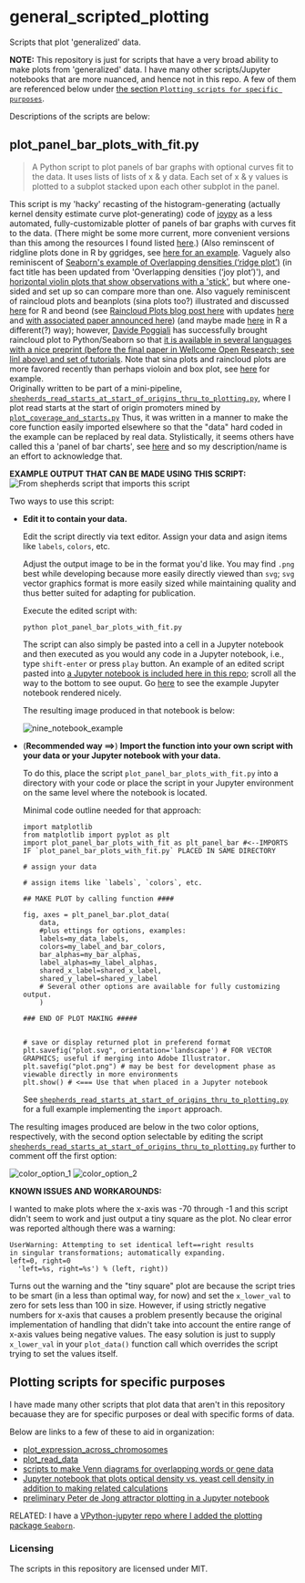 # general_scripted_plotting

Scripts that plot 'generalized' data.

**NOTE:** This repository is just for scripts that have a very broad ability to make plots from 'generalized' data. I have many other scripts/Jupyter notebooks that are more nuanced, and hence not in this repo. A few of them are referenced below under [the section `Plotting scripts for specific purposes`](https://github.com/fomightez/general_scripted_plotting#plotting-scripts-for-specific-purposes).

Descriptions of the scripts are below:

## plot_panel_bar_plots_with_fit.py
> A Python script to plot panels of bar graphs with optional curves fit to the data.  It uses lists of lists of x & y data. Each set of x & y values is plotted to a subplot stacked upon each other subplot in the panel.

This script is my 'hacky' recasting of the histogram-generating (actually kernel density estimate curve plot-generating) code of [joypy](https://github.com/sbebo/joypy) as a less automated, fully-customizable plotter of panels of bar graphs with curves fit to the data. (There might be some more current, more convenient versions than this among the resources I found listed [here](https://github.com/plotly/documentation/issues/1018).) (Also reminscent of ridgline plots done in R by ggridges, see [here for an example](https://twitter.com/ClausWilke/status/932764406693482497). Vaguely also reminiscent of [Seaborn's example of Overlapping densities (‘ridge plot’)](https://seaborn.pydata.org/examples/kde_ridgeplot.html) (in fact title has been updated from 'Overlapping densities (‘joy plot’)'), and [horizontal violin plots that show observations with a 'stick'](https://seaborn.pydata.org/generated/seaborn.violinplot.html), but where one-sided and set up so can compare more than one. Also vaguely reminiscent of raincloud plots and beanplots (sina plots too?) illustrated and discussed [here](https://twitter.com/neuroconscience/status/974366107938193408) for R and beond (see [Raincloud Plots blog post here](https://micahallen.org/2018/03/15/introducing-raincloud-plots/) with updates [here](https://twitter.com/neuroconscience/status/1032975850143195138) and [with associated paper announced here](https://twitter.com/micahgallen/status/1112783551471157248)) (and maybe made [here](https://shirinsplayground.netlify.com/post/2018-07-20_explaining_ml_models_code_caret_iml_files/figure-html/eda_plots-1.png) in R a different(?) way); however, [Davide Poggiali](https://twitter.com/Dav1d3P0g/status/974675459198869510) has successfully brought raincloud plot to Python/Seaborn so that [it is available in several languages with a nice preprint (before the final paper in Wellcome Open Research; see linl above) and set of tutorials](https://twitter.com/neuroconscience/status/1032975850143195138). Note that sina plots and raincloud plots are more favored recently than perhaps violoin and box plot, see [here](https://twitter.com/timtriche/status/1056898767985799168) for example.   
Originally written to be part of a mini-pipeline, [`shepherds_read_starts_at_start_of_origins_thru_to_plotting.py`](https://github.com/fomightez/mini-pipelines), where I plot read starts at the start of origin promoters mined by [`plot_coverage_and_starts.py`](https://github.com/fomightez/sequencework/tree/master/plot_read_data)  Thus, it was written in a manner to make the core function easily imported elsewhere so that the "data" hard coded in the example can be replaced by real data.
Stylistically, it seems others have called this a 'panel of bar charts', see [here](http://support.sas.com/documentation/cdl/en/grstatproc/62603/HTML/default/viewer.htm#a003241944.htm) and so my description/name is an effort to acknowledge that.

**EXAMPLE OUTPUT THAT CAN BE MADE USING THIS SCRIPT:**
![From shepherds script that imports this script](panel_examples/shep1.png)

Two ways to use this script:
- **Edit it to contain your data.**

  Edit the script directly via text editor. Assign your data and asign items like `labels`, `colors`, etc.
  
  Adjust the output image to be in the format you'd like. You may find `.png` best while developing because more easily directly viewed than `svg`; `svg` vector graphics format is more easily sized while maintaining quality and thus better suited for adapting for publication.
  
  Execute the edited script with:
  
      python plot_panel_bar_plots_with_fit.py
      
  The script can also simply be pasted into a cell in a Jupyter notebook and then executed as you would any code in a Jupyter notebook, i.e., type `shift-enter` or press `play` button. An example of an edited script pasted into [a Jupyter notebook is included here in this repo](panel_examples/example_edited_data_for_plot_panel_bar_plots_with_fit.ipynb); scroll all the way to the bottom to see ouput. Go [here](https://nbviewer.jupyter.org/github/fomightez/general_scripted_plotting/blob/master/panel_examples/example_edited_data_for_plot_panel_bar_plots_with_fit.ipynb) to see the example Jupyter notebook rendered nicely.
  
  The resulting image produced in that notebook is below:
  
  ![nine_notebook_example](panel_examples/nine_example.png)
  
  

- (**Recommended way ==>**) **Import the function into your own script with your data or your Jupyter notebook with your data.**

  To do this, place the script `plot_panel_bar_plots_with_fit.py` into a directory with your code or place the script in your Jupyter environment on the same level where the notebook is located.

  Minimal code outline needed for that approach:

      import matplotlib
      from matplotlib import pyplot as plt
      import plot_panel_bar_plots_with_fit as plt_panel_bar #<--IMPORTS IF `plot_panel_bar_plots_with_fit.py` PLACED IN SAME DIRECTORY
     
      # assign your data
      
      # assign items like `labels`, `colors`, etc.
      
      ## MAKE PLOT by calling function ####

      fig, axes = plt_panel_bar.plot_data(
          data,
          #plus ettings for options, examples:
          labels=my_data_labels,
          colors=my_label_and_bar_colors, 
          bar_alphas=my_bar_alphas,
          label_alphas=my_label_alphas,
          shared_x_label=shared_x_label,
          shared_y_label=shared_y_label
          # Several other options are available for fully customizing output.
          )

      ### END OF PLOT MAKING #####


      # save or display returned plot in preferend format
      plt.savefig("plot.svg", orientation='landscape') # FOR VECTOR GRAPHICS; useful if merging into Adobe Illustrator.
      plt.savefig("plot.png") # may be best for development phase as viewable directly in more environments
      plt.show() # <=== Use that when placed in a Jupyter notebook
  
   See [`shepherds_read_starts_at_start_of_origins_thru_to_plotting.py`](https://github.com/fomightez/mini-pipelines) for a full example implementing the `import` approach.
   
The resulting images produced are below in the two color options, respectively, with the second option selectable by editing the script [`shepherds_read_starts_at_start_of_origins_thru_to_plotting.py`](https://github.com/fomightez/mini-pipelines) further to comment off the first option:

![color_option_1](panel_examples/shep1.png)
![color_option_2](panel_examples/shep2.png)

**KNOWN ISSUES AND WORKAROUNDS:**

I wanted to make plots where the x-axis was -70 through -1 and this script didn't seem to work and just output a tiny square as the plot. No clear error was reported although there was a warning:

    UserWarning: Attempting to set identical left==right results
    in singular transformations; automatically expanding.
    left=0, right=0
      'left=%s, right=%s') % (left, right))

Turns out the warning and the "tiny square" plot are because the script tries to be smart (in a less than optimal way, for now) and set the `x_lower_val` to zero for sets less than 100 in size. However, if using strictly negative numbers for x-axis that causes a problem presently because the original implementation of handling that didn't take into account the entire range of x-axis values being negative values. The easy solution is just to supply `x_lower_val` in your `plot_data()` function call which overrides the script trying to set the values itself.

## Plotting scripts for specific purposes

I have made many other scripts that plot data that aren't in this repository becauase they are for specific purposes or deal with specific forms of data. 

Below are links to a few of these to aid in organization:

- [plot_expression_across_chromosomes](https://github.com/fomightez/sequencework/tree/master/plot_expression_across_chromosomes)
- [plot_read_data](https://github.com/fomightez/sequencework/tree/master/plot_read_data)
- [scripts to make Venn diagrams for overlapping words or gene data](https://github.com/fomightez/text_mining)
- [Jupyter notebook that plots optical density vs. yeast cell density in addition to making related calculations](https://github.com/fomightez/methods_in_yeast_genetics/tree/master/cell_density_estimator)
- [preliminary Peter de Jong attractor plotting in a Jupyter notebook](https://github.com/fomightez/de_jong-jupyter)

RELATED:
I have a [VPython-jupyter repo where I added the plotting package `Seaborn`](https://github.com/fomightez/vpython-jupyter).

### Licensing

The scripts in this repository are licensed under MIT.
